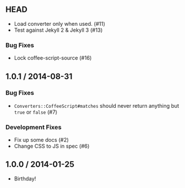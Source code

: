 ## HEAD

  * Load converter only when used. (#11)
  * Test against Jekyll 2 & Jekyll 3 (#13)

### Bug Fixes

  * Lock coffee-script-source (#16)

## 1.0.1 / 2014-08-31

### Bug Fixes

  * `Converters::CoffeeScript#matches` should never return anything but `true` or `false` (#7)

### Development Fixes

  * Fix up some docs (#2)
  * Change CSS to JS in spec (#6)

## 1.0.0 / 2014-01-25

  * Birthday!
